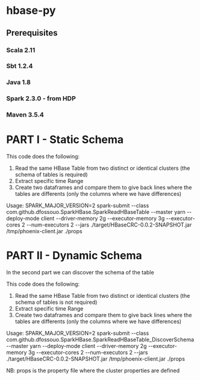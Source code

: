 # hbase-py

## Prerequisites 
### Scala 2.11
### Sbt 1.2.4 
### Java 1.8
### Spark 2.3.0 - from HDP 
### Maven 3.5.4

# PART I - Static Schema 

This code does the following:
  1) Read the same HBase Table from two distinct or identical clusters (the schema of tables is required)
  2) Extract specific time Range
  3) Create two dataframes and compare them to give back lines where the tables are differents (only the columns where we have differences)

Usage:
SPARK_MAJOR_VERSION=2 spark-submit --class com.github.dfossouo.SparkHBase.SparkReadHBaseTable --master yarn --deploy-mode client --driver-memory 2g --executor-memory 3g --executor-cores 2 --num-executors 2 --jars ./target/HBaseCRC-0.0.2-SNAPSHOT.jar /tmp/phoenix-client.jar ./props


# PART II - Dynamic Schema 

In the second part we can discover the schema of the table

This code does the following:
  1) Read the same HBase Table from two distinct or identical clusters (the schema of tables is not required)
  2) Extract specific time Range
  3) Create two dataframes and compare them to give back lines where the tables are differents (only the columns where we have differences)
  
Usage: 
SPARK_MAJOR_VERSION=2 spark-submit --class com.github.dfossouo.SparkHBase.SparkReadHBaseTable_DiscoverSchema --master yarn --deploy-mode client --driver-memory 2g --executor-memory 3g --executor-cores 2 --num-executors 2 --jars ./target/HBaseCRC-0.0.2-SNAPSHOT.jar /tmp/phoenix-client.jar ./props


NB: props is the property file where the cluster properties are defined